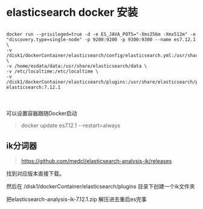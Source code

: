 #  elasticsearch docker 安装



```

docker run --privileged=true -d -e ES_JAVA_POTS="-Xms256m -Xmx512m" -e "discovery.type=single-node" -p 9200:9200 -p 9300:9300 --name es7.12.1 \
-v /disk1/dockerContainer/elasticsearch/config/elasticsearch.yml:/usr/share/elasticsearch/config/elasticsearch.yml \
-v /home/esdata/data:/usr/share/elasticsearch/data \
-v /etc/localtime:/etc/localtime \
-v /disk1/dockerContainer/elasticsearch/plugins:/usr/share/elasticsearch/plugins elasticsearch:7.12.1



```


###

可以设置容器跟随Docker启动

>docker update es7.12.1 --restart=always




## ik分词器 

> https://github.com/medcl/elasticsearch-analysis-ik/releases


找到对应版本直接下载。

然后在 /disk1/dockerContainer/elasticsearch/plugins 目录下创建一个ik文件夹

把elasticsearch-analysis-ik-7.12.1.zip 解压进去重启es完事
